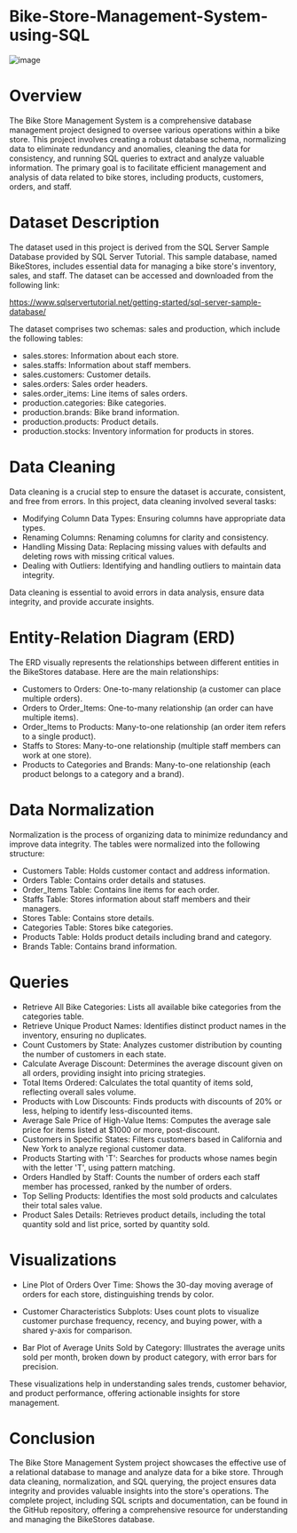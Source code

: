 # Bike-Store-Management-System-using-SQL

![image](https://static.vecteezy.com/system/resources/previews/023/783/419/original/bicycle-shop-logo-design-image-bicycle-logo-concept-icon-simple-design-modern-free-vector.jpg)

# Overview

The Bike Store Management System is a comprehensive database management project designed to oversee various operations within a bike store. This project involves creating a robust database schema, normalizing data to eliminate redundancy and anomalies, cleaning the data for consistency, and running SQL queries to extract and analyze valuable information. The primary goal is to facilitate efficient management and analysis of data related to bike stores, including products, customers, orders, and staff.

# Dataset Description

The dataset used in this project is derived from the SQL Server Sample Database provided by SQL Server Tutorial. This sample database, named BikeStores, includes essential data for managing a bike store's inventory, sales, and staff. The dataset can be accessed and downloaded from the following link:

https://www.sqlservertutorial.net/getting-started/sql-server-sample-database/

The dataset comprises two schemas: sales and production, which include the following tables:

* sales.stores: Information about each store.
* sales.staffs: Information about staff members.
* sales.customers: Customer details.
* sales.orders: Sales order headers.
* sales.order_items: Line items of sales orders.
* production.categories: Bike categories.
* production.brands: Bike brand information.
* production.products: Product details.
* production.stocks: Inventory information for products in stores.

# Data Cleaning

Data cleaning is a crucial step to ensure the dataset is accurate, consistent, and free from errors. In this project, data cleaning involved several tasks:

* Modifying Column Data Types: Ensuring columns have appropriate data types.
* Renaming Columns: Renaming columns for clarity and consistency.
* Handling Missing Data: Replacing missing values with defaults and deleting rows with missing critical values.
* Dealing with Outliers: Identifying and handling outliers to maintain data integrity.
  
Data cleaning is essential to avoid errors in data analysis, ensure data integrity, and provide accurate insights.

# Entity-Relation Diagram (ERD)

The ERD visually represents the relationships between different entities in the BikeStores database. Here are the main relationships:

* Customers to Orders: One-to-many relationship (a customer can place multiple orders).
* Orders to Order_Items: One-to-many relationship (an order can have multiple items).
* Order_Items to Products: Many-to-one relationship (an order item refers to a single product).
* Staffs to Stores: Many-to-one relationship (multiple staff members can work at one store).
* Products to Categories and Brands: Many-to-one relationship (each product belongs to a category and a brand).

# Data Normalization

Normalization is the process of organizing data to minimize redundancy and improve data integrity. The tables were normalized into the following structure:

* Customers Table: Holds customer contact and address information.
* Orders Table: Contains order details and statuses.
* Order_Items Table: Contains line items for each order.
* Staffs Table: Stores information about staff members and their managers.
* Stores Table: Contains store details.
* Categories Table: Stores bike categories.
* Products Table: Holds product details including brand and category.
* Brands Table: Contains brand information.

# Queries 

* Retrieve All Bike Categories: Lists all available bike categories from the categories table.
* Retrieve Unique Product Names: Identifies distinct product names in the inventory, ensuring no duplicates.
* Count Customers by State: Analyzes customer distribution by counting the number of customers in each state.
* Calculate Average Discount: Determines the average discount given on all orders, providing insight into pricing strategies.
* Total Items Ordered: Calculates the total quantity of items sold, reflecting overall sales volume.
* Products with Low Discounts: Finds products with discounts of 20% or less, helping to identify less-discounted items.
* Average Sale Price of High-Value Items: Computes the average sale price for items listed at $1000 or more, post-discount.
* Customers in Specific States: Filters customers based in California and New York to analyze regional customer data.
* Products Starting with 'T': Searches for products whose names begin with the letter 'T', using pattern matching.
* Orders Handled by Staff: Counts the number of orders each staff member has processed, ranked by the number of orders.
* Top Selling Products: Identifies the most sold products and calculates their total sales value.
* Product Sales Details: Retrieves product details, including the total quantity sold and list price, sorted by quantity sold.

# Visualizations 

* Line Plot of Orders Over Time: Shows the 30-day moving average of orders for each store, distinguishing trends by color.
  
* Customer Characteristics Subplots: Uses count plots to visualize customer purchase frequency, recency, and buying power, with a shared y-axis for comparison.
  
* Bar Plot of Average Units Sold by Category: Illustrates the average units sold per month, broken down by product category, with error bars for precision.
  
These visualizations help in understanding sales trends, customer behavior, and product performance, offering actionable insights for store management.

# Conclusion

The Bike Store Management System project showcases the effective use of a relational database to manage and analyze data for a bike store. Through data cleaning, normalization, and SQL querying, the project ensures data integrity and provides valuable insights into the store's operations. The complete project, including SQL scripts and documentation, can be found in the GitHub repository, offering a comprehensive resource for understanding and managing the BikeStores database.
